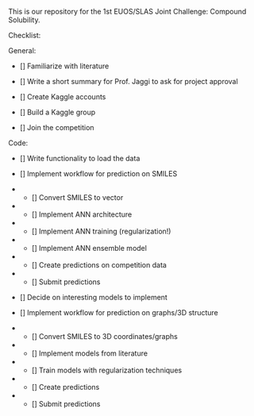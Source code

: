 This is our repository for the 1st EUOS/SLAS Joint Challenge: Compound Solubility.

Checklist:

General:
- [] Familiarize with literature
- [] Write a short summary for Prof. Jaggi to ask for project approval

- [] Create Kaggle accounts
- [] Build a Kaggle group
- [] Join the competition

Code:
- [] Write functionality to load the data

- [] Implement workflow for prediction on SMILES
- - [] Convert SMILES to vector
- - [] Implement ANN architecture
- - [] Implement ANN training (regularization!)
- - [] Implement ANN ensemble model
- - [] Create predictions on competition data
- - [] Submit predictions

- [] Decide on interesting models to implement
- [] Implement workflow for prediction on graphs/3D structure
- - [] Convert SMILES to 3D coordinates/graphs
- - [] Implement models from literature  
- - [] Train models with regularization techniques
- - [] Create predictions
- - [] Submit predictions
